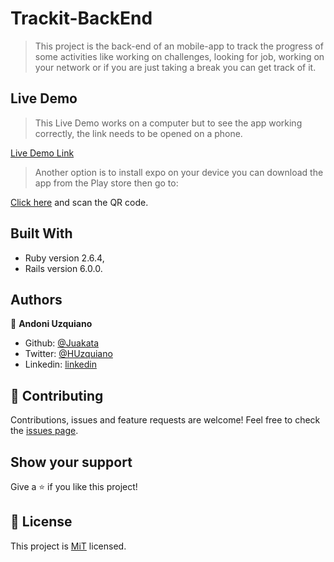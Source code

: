 # Trackit-BackEnd

> This project is the back-end of an mobile-app to track the progress of some activities like working on challenges, looking for job, working on your network or if you are just taking a break you can get track of it.

## Live Demo
> This Live Demo works on a computer but to see the app working correctly, the link needs to be opened on a phone.  

[Live Demo Link](https://trackit-kr5a7oq3h.now.sh/)

> Another option is to install expo on your device you can download the app from the Play store then go to:

[Click here](https://expo.io/@juakata/Trackit) and scan the QR code.

## Built With

- Ruby version 2.6.4,
- Rails version 6.0.0.

## Authors

👤 **Andoni Uzquiano**

- Github: [@Juakata](https://github.com/Juakata)
- Twitter: [@HUzquiano](https://twitter.com/HUzquiano)
- Linkedin: [linkedin](https://www.linkedin.com/in/andoni-uzquiano-31304818a/)


## 🤝 Contributing

Contributions, issues and feature requests are welcome!
Feel free to check the [issues page](https://github.com/Juakata/Trackit-BackEnd/issues).

## Show your support

Give a ⭐️ if you like this project!

## 📝 License

This project is [MiT](https://opensource.org/licenses/MIT) licensed.
